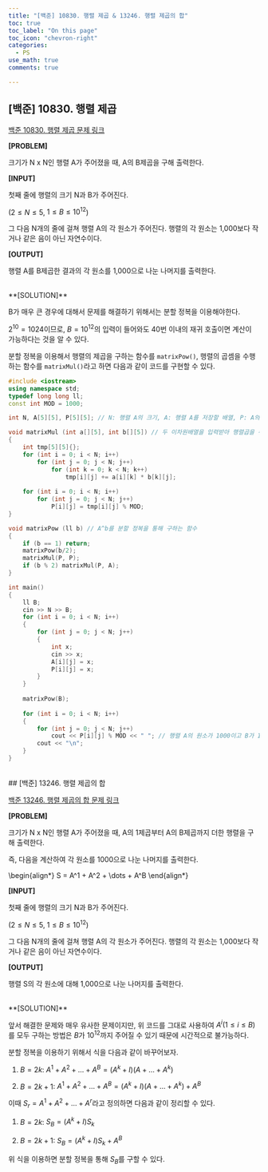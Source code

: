 ```yaml
---
title: "[백준] 10830. 행렬 제곱 & 13246. 행렬 제곱의 합"
toc: true
toc_label: "On this page"
toc_icon: "chevron-right"
categories:
  - PS
use_math: true
comments: true

---
```


## [백준] 10830. 행렬 제곱

[백준 10830. 행렬 제곱 문제 링크](https://www.acmicpc.net/problem/10830)

**[PROBLEM]**

크기가 N x N인 행렬 A가 주어졌을 때, A의 B제곱을 구해 출력한다.

**[INPUT]**

첫째 줄에 행렬의 크기 N과 B가 주어진다.

($2 \leq N \leq 5$, $1 \leq B \leq 10^{12}$)

그 다음 N개의 줄에 걸쳐 행렬 A의 각 원소가 주어진다. 행렬의 각 원소는 1,000보다 작거나 같은 음이 아닌 자연수이다.

**[OUTPUT]**

행렬 A를 B제곱한 결과의 각 원소를 1,000으로 나눈 나머지를 출력한다.


<br/>
**[SOLUTION]**

B가 매우 큰 경우에 대해서 문제를 해결하기 위해서는 분할 정복을 이용해야한다.

$2^{10} = 1024$이므로, $B = 10^{12}$의 입력이 들어와도 40번 이내의 재귀 호출이면 계산이 가능하다는 것을 알 수 있다.

분할 정복을 이용해서 행렬의 제곱을 구하는 함수를 `matrixPow()`, 행렬의 곱셈을 수행하는 함수를 `matrixMul()`라고 하면 다음과 같이 코드를 구현할 수 있다.

```cpp
#include <iostream>
using namespace std;
typedef long long ll;
const int MOD = 1000;

int N, A[5][5], P[5][5]; // N: 행렬 A의 크기, A: 행렬 A를 저장할 배열, P: A의 거듭제곱을 저장할 배열

void matrixMul (int a[][5], int b[][5]) // 두 이차원배열을 입력받아 행렬곱을 수행한 후, 각 원소를 1000으로 나눈 결과를 P에 저장
{
    int tmp[5][5]{};
    for (int i = 0; i < N; i++)
        for (int j = 0; j < N; j++)
            for (int k = 0; k < N; k++)
                tmp[i][j] += a[i][k] * b[k][j];
    
    for (int i = 0; i < N; i++)
        for (int j = 0; j < N; j++)
            P[i][j] = tmp[i][j] % MOD;            
}

void matrixPow (ll b) // A^b를 분할 정복을 통해 구하는 함수
{
    if (b == 1) return;
    matrixPow(b/2);
    matrixMul(P, P);
    if (b % 2) matrixMul(P, A);
}

int main()
{
    ll B;
    cin >> N >> B;
    for (int i = 0; i < N; i++)
    {
        for (int j = 0; j < N; j++)
        {
            int x;
            cin >> x;
            A[i][j] = x;
            P[i][j] = x;
        }
    }
    
    matrixPow(B);
    
    for (int i = 0; i < N; i++)
    {
        for (int j = 0; j < N; j++)
            cout << P[i][j] % MOD << " "; // 행렬 A의 원소가 1000이고 B가 1인 경우 0이 출력되도록 나머지 연산을 수행한다.
        cout << "\n";
    }
}
```


<br/>
## [백준] 13246. 행렬 제곱의 합

[백준 13246. 행렬 제곱의 합 문제 링크](https://www.acmicpc.net/problem/13246)

**[PROBLEM]**

크기가 N x N인 행렬 A가 주어졌을 때, A의 1제곱부터 A의 B제곱까지 더한 행렬을 구해 출력한다.

즉, 다음을 계산하여 각 원소를 1000으로 나눈 나머지를 출력한다.

\begin{align\*}
S = A^1 + A^2 + \dots + A^B
\end{align\*}

**[INPUT]**

첫째 줄에 행렬의 크기 N과 B가 주어진다.

($2 \leq N \leq 5$, $1 \leq B \leq 10^{12}$)

그 다음 N개의 줄에 걸쳐 행렬 A의 각 원소가 주어진다. 행렬의 각 원소는 1,000보다 작거나 같은 음이 아닌 자연수이다.

**[OUTPUT]**

행렬 S의 각 원소에 대해 1,000으로 나눈 나머지를 출력한다.


<br/>
**[SOLUTION]**

앞서 해결한 문제와 매우 유사한 문제이지만, 위 코드를 그대로 사용하여 $A^i (1 \leq i \leq B)$를 모두 구하는 방법은 $B$가 $10^{12}$까지 주어질 수 있기 때문에 시간적으로 불가능하다.

분할 정복을 이용하기 위해서 식을 다음과 같이 바꾸어보자.

1) $B = 2k$: $A^1 + A^2 + \dots + A^B = (A^k + I)(A + \dots + A^k)$

2) $B = 2k + 1$: $A^1 + A^2 + \dots + A^B = (A^k + I)(A + \dots + A^k) + A^B$

이때 $S_r = A^1 + A^2 + \dots + A^r$라고 정의하면 다음과 같이 정리할 수 있다.

1) $B = 2k$: $S_B = (A^k + I)S_k$

2) $B = 2k + 1$: $S_B = (A^k + I)S_k + A^B$

위 식을 이용하면 분할 정복을 통해 $S_B$를 구할 수 있다.

